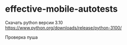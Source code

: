 # effective-mobile-autotests

Скачать python версии 3.10 https://www.python.org/downloads/release/python-3100/

Проверка пуша